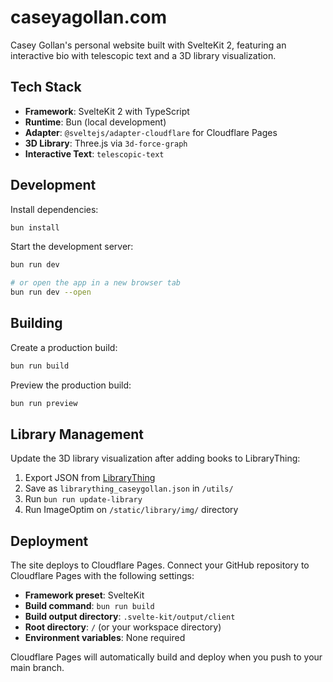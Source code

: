 # caseyagollan.com

Casey Gollan's personal website built with SvelteKit 2, featuring an interactive bio with telescopic text and a 3D library visualization.

## Tech Stack

- **Framework**: SvelteKit 2 with TypeScript
- **Runtime**: Bun (local development)
- **Adapter**: `@sveltejs/adapter-cloudflare` for Cloudflare Pages
- **3D Library**: Three.js via `3d-force-graph`
- **Interactive Text**: `telescopic-text`

## Development

Install dependencies:

```sh
bun install
```

Start the development server:

```sh
bun run dev

# or open the app in a new browser tab
bun run dev --open
```

## Building

Create a production build:

```sh
bun run build
```

Preview the production build:

```sh
bun run preview
```

## Library Management

Update the 3D library visualization after adding books to LibraryThing:

1. Export JSON from [LibraryThing](https://www.librarything.com/export)
2. Save as `librarything_caseygollan.json` in `/utils/`
3. Run `bun run update-library`
4. Run ImageOptim on `/static/library/img/` directory

## Deployment

The site deploys to Cloudflare Pages. Connect your GitHub repository to Cloudflare Pages with the following settings:

- **Framework preset**: SvelteKit
- **Build command**: `bun run build`
- **Build output directory**: `.svelte-kit/output/client`
- **Root directory**: `/` (or your workspace directory)
- **Environment variables**: None required

Cloudflare Pages will automatically build and deploy when you push to your main branch.
